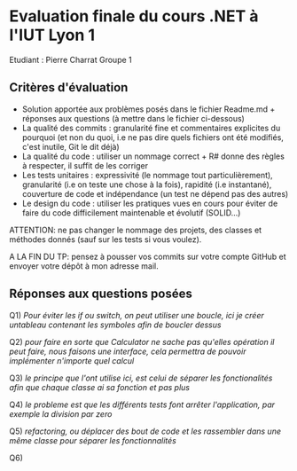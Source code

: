 Evaluation finale du cours .NET à l'IUT Lyon 1
==============================================
Etudiant : Pierre Charrat Groupe 1

Critères d'évaluation
---------------------

* Solution apportée aux problèmes posés dans le fichier Readme.md + réponses aux questions (à mettre dans le fichier ci-dessous)
* La qualité des commits : granularité fine et commentaires explicites du pourquoi (et non du quoi, i.e ne pas dire quels fichiers ont été modifiés, c'est inutile, Git le dit déjà)
* La qualité du code : utiliser un nommage correct + R# donne des règles à respecter, il suffit de les corriger
* Les tests unitaires : expressivité (le nommage tout particulièrement), granularité (i.e on teste une chose à la fois), rapidité (i.e instantané), couverture de code et indépendance (un test ne dépend pas des autres)
* Le design du code : utiliser les pratiques vues en cours pour éviter de faire du code difficilement maintenable et évolutif (SOLID...)

ATTENTION: ne pas changer le nommage des projets, des classes et méthodes donnés (sauf sur les tests si vous voulez).

A LA FIN DU TP: pensez à pousser vos commits sur votre compte GitHub et envoyer votre dépôt à mon adresse mail.

Réponses aux questions posées
-----------------------------

Q1) *Pour éviter les if ou switch, on peut utiliser une boucle, ici je créer untableau contenant les symboles afin de boucler dessus*

Q2) *pour faire en sorte que Calculator ne sache pas qu'elles opération il peut faire, nous faisons une interface, cela permettra de pouvoir implémenter n'importe quel calcul*

Q3) *le principe que l'ont utilise ici, est celui de séparer les fonctionalités afin que chaque classe ai sa fonction et pas plus*

Q4) *le probleme est que les différents tests font arrêter l'application, par exemple la division par zero*

Q5) *refactoring, ou déplacer des bout de code et les rassembler dans une même classe pour séparer les fonctionnalités*

Q6)
 
